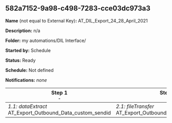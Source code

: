 ## 582a7152-9a98-c498-7283-cce03dc973a3

**Name** (not equal to External Key)**:** AT_DIL_Export_24_28_April_2021

**Description:** n/a

**Folder:** my automations/DIL Interface/

**Started by:** Schedule

**Status:** Ready

**Schedule:** Not defined

**Notifications:** _none_


| Step 1<br>_<small>-</small>_ | Step 2<br>_<small>-</small>_ |
| --- | --- |
| _1.1: dataExtract_<br>AT_Export_Outbound_Data_custom_sendid | _2.1: fileTransfer_<br>AT_Export_Outbound_Data_missing_sendid |
